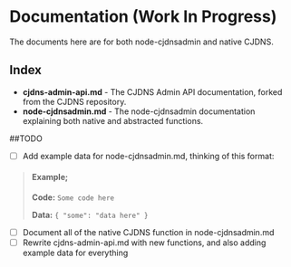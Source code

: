 Documentation (Work In Progress)
===

The documents here are for both node-cjdnsadmin and native CJDNS.

## Index
* __cjdns-admin-api.md__ - The CJDNS Admin API documentation, forked from the CJDNS repository.
* __node-cjdnsadmin.md__ - The node-cjdnsadmin documentation explaining both native and abstracted functions.

##TODO
- [ ] Add example data for node-cjdnsadmin.md, thinking of this format:
> #### Example;
> __Code:__
> `Some code here`
>
> __Data:__
> `{ "some": "data here" }`
- [ ] Document all of the native CJDNS function in node-cjdnsadmin.md
- [ ] Rewrite cjdns-admin-api.md with new functions, and also adding example data for everything
